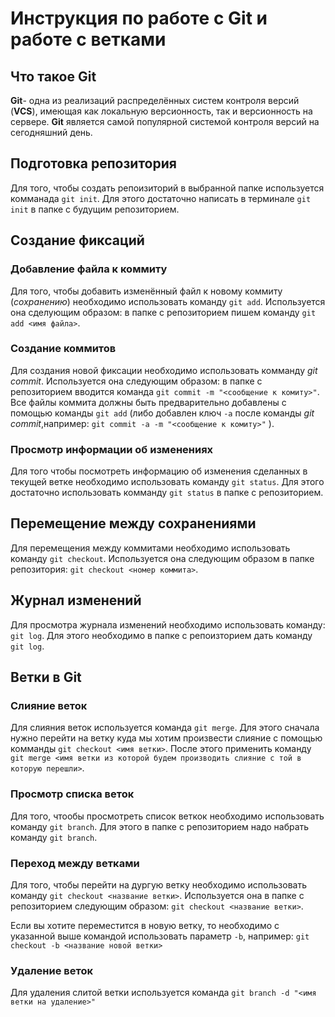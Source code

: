 # Инструкция по работе с Git и работе с ветками

## Что такое Git

**Git**- одна из реализаций распределённых систем контроля версий (**VCS**), имеющая как локальную версионность, так и версионность на сервере. **Git** является самой популярной системой контроля версий на сегодняшний день.  

## Подготовка репозитория

Для того, чтобы создать репоизиторий в выбранной папке используется комманада `git init`.
Для этого достаточно написать в терминале `git init` в папке с будущим репозиторием.

## Создание фиксаций

### Добавление файла к коммиту

Для того, чтобы добавить изменённый файл к новому коммиту (*сохранению*) необходимо использовать команду `git add`. Используется она сделующим образом: в папке с репозиторием пишем команду `git add <имя файла>`. 

### Создание коммитов

Для создания новой фиксации необходимо использовать комманду *git commit*. Используется она следующим образом: в папке с репозиторием вводится команда `git commit -m "<сообщение к комиту>"`. Все файлы коммита должны быть предварительно добавлены с помощью команды `git add` (либо добавлен ключ `-a` после команды *git commit*,например: `git commit -a -m "<сообщение к комиту>"` ).


### Просмотр информации об изменениях

Для того чтобы посмотреть информацию об изменения сделанных в текущей ветке необходимо использовать команду `git status`. Для этого достаточно использовать комманду `git status` в папке с репозиторием.

## Перемещение между сохранениями

Для перемещения между коммитами необходимо использовать команду `git checkout`. Используется она следующим образом в папке репозитория: `git checkout <номер коммита>`.

## Журнал изменений

Для просмотра журнала изменений необходимо использовать команду: `git log`. Для этого необходимо в папке с репоизторием дать команду `git log`.

## Ветки в Git

### Слияние веток

Для слияния веток используется команда `git merge`. Для этого сначала нужно перейти на ветку куда мы хотим произвести слияние с помощью комманды `git checkout <имя ветки>`. После этого применить команду `git merge <имя ветки из которой будем производить слияние с той в которую перешли>`.

### Просмотр списка веток

Для того, чтообы просмотреть список веткок необходимо использовать команду `git branch`. Для этого в папке с репозиторием надо набрать команду `git branch`.

### Переход между ветками
  
Для того, чтобы перейти на дургую ветку необходимо использовать команду `git checkout <название ветки>`. Используется она в папке с репозиторием следующим образом: `git checkout <название ветки>`.

Если вы хотите переместится в новую ветку, то необходимо с указанной выше командой использовать параметр `-b`, например: `git checkout -b <название новой ветки>` 

### Удаление веток

Для удаления слитой ветки используется команда `git branch -d "<имя ветки на удаление>"`
